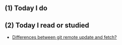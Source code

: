 ## (1) Today I do

## (2) Today I read or studied

- [Differences between git remote update and fetch?](https://stackoverflow.com/questions/1856499/differences-between-git-remote-update-and-fetch/17512004#17512004)

